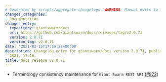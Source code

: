 ```yaml
---
# Generated by scripts/aggregate-changelogs. WARNING: Manual edits to this files will be overwritten.
changes_categories:
- Documentation
changes_entry:
  repository: giantswarm/docs
  url: https://github.com/giantswarm/docs/releases/tag/v2.0.71
  version: 2.0.71
  version_tag: v2.0.71
date: '2021-03-15T17:16:22+00:00'
description: Changelog entry for giantswarm/docs version 2.0.71, published on 15 March
  2021, 17:16.
title: docs release v2.0.71
---
```


- Terminology consistency maintenance for `Giant Swarm REST API` ([#872](https://github.com/giantswarm/docs/pull/872))
